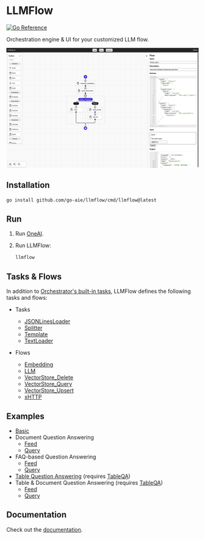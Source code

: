 # LLMFlow

[![Go Reference](https://pkg.go.dev/badge/go-aie/llmflow/vulndb.svg)][1]

Orchestration engine & UI for your customized LLM flow.

![LLMFlow](llmflow-ui-screenshot.png)

## Installation

```bash
go install github.com/go-aie/llmflow/cmd/llmflow@latest
```

## Run

1. Run [OneAI][2].

2. Run LLMFlow:

    ```bash
    llmflow
    ```


## Tasks & Flows

In addition to [Orchestrator's built-in tasks][3], LLMFlow defines the following tasks and flows:

   - Tasks
      + [JSONLinesLoader](loader.go#L50-L181)
      + [Splitter](splitter.go)
      + [Template](template.go)
      + [TextLoader](loader.go#L183-L239)

   - Flows
      + [Embedding](embedding.flow.json)
      + [LLM](llm.flow.json)
      + [VectorStore_Delete](vectorstore_delete.flow.json)
      + [VectorStore_Query](vectorstore_query.flow.json)
      + [VectorStore_Upsert](vectorstore_upsert.flow.json)
      + [xHTTP](xhttp.flow.json)


## Examples

- [Basic](examples/basic.flow.json)
- Document Question Answering
    + [Feed](examples/docqa_feed.flow.json)
    + [Query](examples/docqa_query.flow.json)
- FAQ-based Question Answering
    + [Feed](examples/faq_feed.flow.json)
    + [Query](examples/faq_query.flow.json)
- [Table Question Answering](examples/tableqa.flow.json) (requires [TableQA][4])
- Table & Document Question Answering (requires [TableQA][4])
    + [Feed](examples/tableqa_docqa_feed.flow.json)
    + [Query](examples/tableqa_docqa_query.flow.json)


## Documentation

Check out the [documentation][1].


[1]: https://pkg.go.dev/github.com/go-aie/llmflow
[2]: https://github.com/go-aie/oneai
[3]: https://github.com/RussellLuo/orchestrator#task
[4]: https://github.com/go-aie/tableqa
